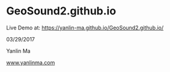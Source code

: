# GeoSound2.github.io
Live Demo at: https://yanlin-ma.github.io/GeoSound2.github.io/

03/29/2017

Yanlin Ma

www.yanlinma.com
